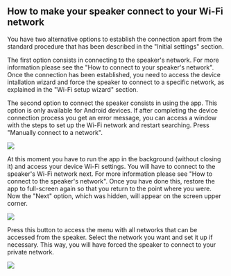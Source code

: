 ## How to make your speaker connect to your Wi-Fi network

You have two alternative options to establish the connection apart from the standard procedure that has been described in the "Initial settings" section.

The first option consists in connecting to the speaker's network. For more information please see the "How to connect to your speaker's network". Once the connection has been established, you need to access the device intallation wizard and force the speaker to connect to a specific network, as explained in the "Wi-Fi setup wizard" section.

The second option to connect the speaker consists in using the app. This option is only available for Android devices. If after completing the device connection process you get an error message, you can access a window with the steps to set up the Wi-Fi network and restart searching. Press "Manually connect to a network".

![](http://static.energysistem.com/images/manuals/42677/56ebd56037e20.jpg)

At this moment you have to run the app in the background (without closing it) and access your device Wi-Fi settings. You will have to connect to the speaker's Wi-Fi network next. For more information please see "How to connect to the speaker's network". Once you have done this, restore the app to full-screen again so that you return to the point where you were. Now the "Next" option, which was hidden, will appear on the screen upper corner. 

![](http://static.energysistem.com/images/manuals/42677/56ebd49756331.jpg)

Press this button to access the menu with all networks that can be accessed from the speaker. Select the network you want and set it up if necessary. This way, you will have forced the speaker to connect to your private network.

![](http://static.energysistem.com/images/manuals/42677/56ebd49336cac.jpg)
